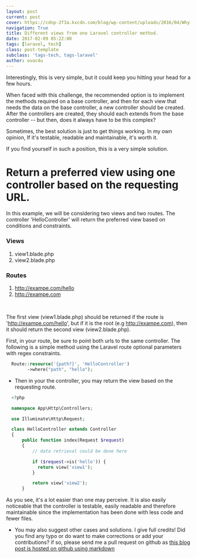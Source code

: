 ```yaml
---
layout: post
current: post
cover: https://cdnp-2f3a.kxcdn.com/blog/wp-content/uploads/2016/04/Why-Laravel.jpg
navigation: True
title: Different views from one Laravel controller method.
date: 2017-02-09 05:22:00
tags: [laravel, tech]
class: post-template
subclass: 'tags-tech, tags-laravel'
author: ovac4u
---
```


<!-- # Different views from one Laravel controller method -->

Interestingly, this is very simple, but it could keep you hitting your head for a few hours.

When faced with this challenge, the recommended option is to implement the methods required on a base controller, and then for each view that needs the data on the base controller, a new controller should be created. After the controllers are created, they should each extends from the base controller -- but then, does it always have to be this complex?

Sometimes, the best solution is just to get things working. In my own opinion, If it's testable, readable and maintainable, it's worth it.

If you find yourself in such a position, this is a very simple solution.

# Return a preferred view using one controller based on the requesting URL.

In this example, we will be considering two views and two routes. The controller 'HelloController' will return the preferred view based on conditions and constraints.

### Views
  1. view1.blade.php
  2. view2.blade.php

### Routes
  1. http://exampe.com/hello
  2. http://exampe.com

<br />

The first view (view1.blade.php) should be returned if the route is 'http://exampe.com/hello', but if it is the root (e.g http://exampe.com), then it should return the second view (view2.blade.php).

First, in your route, be sure to point both urls to the same controller. The following is a simple method using the Laravel route optional parameters with regex constraints.

```php
  Route::resource('{path?}', 'HelloController')
        ->where("path", "hello");
```

* Then in your the controller, you may return the view based on the requesting route.
```php
  <?php

  namespace App\Http\Controllers;

  use Illuminate\Http\Request;

  class HelloController extends Controller
  {
      public function index(Request $request)
      {
          // data retrieval could be done here

          if ($request->is('hello')) {
            return view('view1');
          }

          return view('view2');
      }
```

As you see, it's a lot easier than one may perceive. It is also easily noticeable that the controller is testable, easily readable and therefore maintainable since the implementation has been done with less code and fewer files.

* You may also suggest other cases and solutions. I give full credits! Did you find any typo or do want to make corrections or add your contributions? if so, please send me a pull request on github as [this blog post is hosted on github using markdown](https://github.com/ovac/blogs/blob/master/_posts/2018-02-09-multiple-views-from-one-laravel-controller.md)
